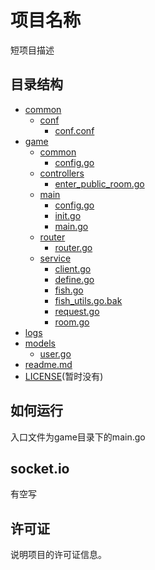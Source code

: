 # 项目名称

短项目描述

## 目录结构
- [common](common)
  - [conf](common%2Fconf)
    - [conf.conf](common%2Fconf%2Fconf.conf)
- [game](./game)
  - [common](game%2Fcommon)
    - [config.go](game%2Fcommon%2Fconfig.go)
  - [controllers](game%2Fcontrollers)
    - [enter_public_room.go](game%2Fcontrollers%2Fenter_public_room.go)
  - [main](game%2Fmain)
    - [config.go](game%2Fmain%2Fconfig.go)
    - [init.go](game%2Fmain%2Finit.go)
    - [main.go](game%2Fmain%2Fmain.go)
  - [router](game%2Frouter)
    - [router.go](game%2Frouter%2Frouter.go)
  - [service](game%2Fservice)
    - [client.go](game%2Fservice%2Fclient.go)
    - [define.go](game%2Fservice%2Fdefine.go)
    - [fish.go](game%2Fservice%2Ffish.go)
    - [fish_utils.go.bak](game%2Fservice%2Ffish_utils.go.bak)
    - [request.go](game%2Fservice%2Frequest.go)
    - [room.go](game%2Fservice%2Froom.go)
- [logs](logs)
- [models](./src/models)
    - [user.go](model%2Fuser.go)
- [readme.md](readme.md)
- [LICENSE](./LICENSE)(暂时没有)

## 如何运行

入口文件为game目录下的main.go

## socket.io
有空写


## 许可证

说明项目的许可证信息。

